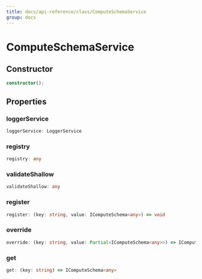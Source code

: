 ```yaml
---
title: docs/api-reference/class/ComputeSchemaService
group: docs
---
```


# ComputeSchemaService

## Constructor

```ts
constructor();
```

## Properties

### loggerService

```ts
loggerService: LoggerService
```

### registry

```ts
registry: any
```

### validateShallow

```ts
validateShallow: any
```

### register

```ts
register: (key: string, value: IComputeSchema<any>) => void
```

### override

```ts
override: (key: string, value: Partial<IComputeSchema<any>>) => IComputeSchema<any>
```

### get

```ts
get: (key: string) => IComputeSchema<any>
```
